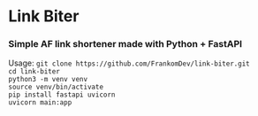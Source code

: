 # Link Biter

### Simple AF link shortener made with Python + FastAPI

Usage:
``git clone https://github.com/FrankomDev/link-biter.git`` <br>
``cd link-biter`` <br>
``python3 -m venv venv`` <br>
``source venv/bin/activate`` <br>
``pip install fastapi uvicorn`` <br>
``uvicorn main:app`` <br>